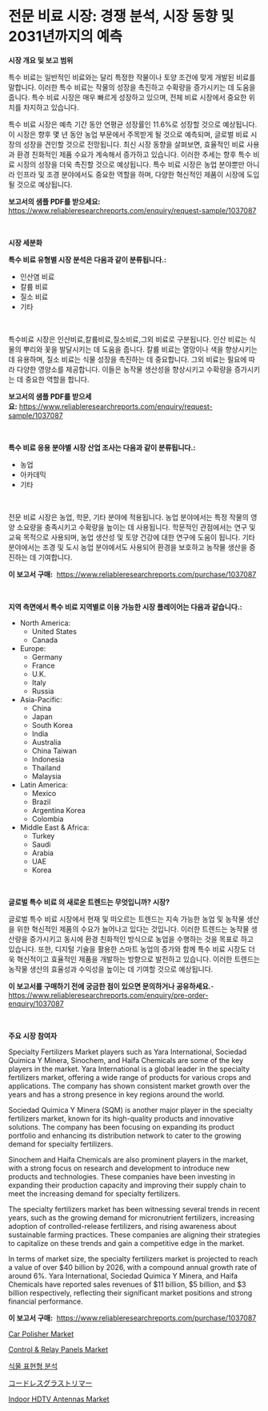 <p><h1>전문 비료 시장: 경쟁 분석, 시장 동향 및 2031년까지의 예측</h1></p><p><strong>시장 개요 및 보고 범위</strong></p>
<p><p>특수 비료는 일반적인 비료와는 달리 특정한 작물이나 토양 조건에 맞게 개발된 비료를 말합니다. 이러한 특수 비료는 작물의 성장을 촉진하고 수확량을 증가시키는 데 도움을 줍니다. 특수 비료 시장은 매우 빠르게 성장하고 있으며, 전체 비료 시장에서 중요한 위치를 차지하고 있습니다.</p><p>특수 비료 시장은 예측 기간 동안 연평균 성장률인 11.6%로 성장할 것으로 예상됩니다. 이 시장은 향후 몇 년 동안 농업 부문에서 주목받게 될 것으로 예측되며, 글로벌 비료 시장의 성장을 견인할 것으로 전망됩니다. 최신 시장 동향을 살펴보면, 효율적인 비료 사용과 환경 친화적인 제품 수요가 계속해서 증가하고 있습니다. 이러한 추세는 향후 특수 비료 시장의 성장을 더욱 촉진할 것으로 예상됩니다. 특수 비료 시장은 농업 분야뿐만 아니라 인프라 및 조경 분야에서도 중요한 역할을 하며, 다양한 혁신적인 제품이 시장에 도입될 것으로 예상됩니다.</p></p>
<p><strong>보고서의 샘플 PDF를 받으세요:</strong> <a href="https://www.reliableresearchreports.com/enquiry/request-sample/1037087">https://www.reliableresearchreports.com/enquiry/request-sample/1037087</a></p>
<p>&nbsp;</p>
<p><strong>시장 세분화</strong></p>
<p><strong>특수 비료 유형별 시장 분석은 다음과 같이 분류됩니다.:</strong></p>
<p><ul><li>인산염 비료</li><li>칼륨 비료</li><li>질소 비료</li><li>기타</li></ul></p>
<p>&nbsp;</p>
<p><p>특수비료 시장은 인산비료,칼륨비료,질소비료,그외 비료로 구분됩니다. 인산 비료는 식물의 뿌리와 꽃을 발달시키는 데 도움을 줍니다. 칼륨 비료는 열망이나 색을 향상시키는 데 유용하며, 질소 비료는 식물 성장을 촉진하는 데 중요합니다. 그외 비료는 필요에 따라 다양한 영양소를 제공합니다. 이들은 농작물 생산성을 향상시키고 수확량을 증가시키는 데 중요한 역할을 합니다.</p></p>
<p><strong>보고서의 샘플 PDF를 받으세요:</strong>&nbsp;<a href="https://www.reliableresearchreports.com/enquiry/request-sample/1037087">https://www.reliableresearchreports.com/enquiry/request-sample/1037087</a></p>
<p>&nbsp;</p>
<p><strong> 특수 비료 응용 분야별 시장 산업 조사는 다음과 같이 분류됩니다.:</strong></p>
<p><ul><li>농업</li><li>아카데믹</li><li>기타</li></ul></p>
<p>&nbsp;</p>
<p><p>전문 비료 시장은 농업, 학문, 기타 분야에 적용됩니다. 농업 분야에서는 특정 작물의 영양 소요량을 충족시키고 수확량을 높이는 데 사용됩니다. 학문적인 관점에서는 연구 및 교육 목적으로 사용되며, 농업 생산성 및 토양 건강에 대한 연구에 도움이 됩니다. 기타 분야에서는 조경 및 도시 농업 분야에서도 사용되어 환경을 보호하고 농작물 생산을 증진하는 데 기여합니다.</p></p>
<p><strong>이 보고서 구매:</strong>&nbsp; <a href="https://www.reliableresearchreports.com/purchase/1037087">https://www.reliableresearchreports.com/purchase/1037087</a></p>
<p>&nbsp;</p>
<p><strong>지역 측면에서 특수 비료 지역별로 이용 가능한 시장 플레이어는 다음과 같습니다.:</strong></p>
<p><ul>
    <li>
        North America:
        <ul>
            <li>United States</li>
            <li>Canada</li>
        </ul>
    </li>
    <li>
        Europe:
        <ul>
            <li>Germany</li>
            <li>France</li>
            <li>U.K.</li>
            <li>Italy</li>
            <li>Russia</li>
        </ul>
    </li>
    <li>
        Asia-Pacific:
        <ul>
            <li>China</li>
            <li>Japan</li>
            <li>South Korea</li>
            <li>India</li>
            <li>Australia</li>
            <li>China Taiwan</li>
            <li>Indonesia</li>
            <li>Thailand</li>
            <li>Malaysia</li>
        </ul>
    </li>
    <li>
        Latin America:
        <ul>
            <li>Mexico</li>
            <li>Brazil</li>
            <li>Argentina Korea</li>
            <li>Colombia</li>
        </ul>
    </li>
    <li>
        Middle East & Africa:
        <ul>
            <li>Turkey</li>
            <li>Saudi</li>
            <li>Arabia</li>
            <li>UAE</li>
            <li>Korea</li>
        </ul>
    </li>
    </ul></p>
<p>&nbsp;</p>
<p><strong>글로벌 특수 비료 의 새로운 트렌드는 무엇입니까? 시장?</strong></p>
<p><p>글로벌 특수 비료 시장에서 현재 및 떠오르는 트렌드는 지속 가능한 농업 및 농작물 생산을 위한 혁신적인 제품의 수요가 늘어나고 있다는 것입니다. 이러한 트렌드는 농작물 생산량을 증가시키고 동시에 환경 친화적인 방식으로 농업을 수행하는 것을 목표로 하고 있습니다. 또한, 디지털 기술을 활용한 스마트 농업의 증가와 함께 특수 비료 시장도 더욱 혁신적이고 효율적인 제품을 개발하는 방향으로 발전하고 있습니다. 이러한 트렌드는 농작물 생산의 효율성과 수익성을 높이는 데 기여할 것으로 예상됩니다.</p></p>
<p><strong>이 보고서를 구매하기 전에 궁금한 점이 있으면 문의하거나 공유하세요.</strong>- <a href="https://www.reliableresearchreports.com/enquiry/pre-order-enquiry/1037087">https://www.reliableresearchreports.com/enquiry/pre-order-enquiry/1037087</a></p>
<p>&nbsp;</p>
<p><strong>주요 시장 참여자</strong></p>
<p><p>Specialty Fertilizers Market players such as Yara International, Sociedad Quimica Y Minera, Sinochem, and Haifa Chemicals are some of the key players in the market. Yara International is a global leader in the specialty fertilizers market, offering a wide range of products for various crops and applications. The company has shown consistent market growth over the years and has a strong presence in key regions around the world.</p><p>Sociedad Quimica Y Minera (SQM) is another major player in the specialty fertilizers market, known for its high-quality products and innovative solutions. The company has been focusing on expanding its product portfolio and enhancing its distribution network to cater to the growing demand for specialty fertilizers.</p><p>Sinochem and Haifa Chemicals are also prominent players in the market, with a strong focus on research and development to introduce new products and technologies. These companies have been investing in expanding their production capacity and improving their supply chain to meet the increasing demand for specialty fertilizers.</p><p>The specialty fertilizers market has been witnessing several trends in recent years, such as the growing demand for micronutrient fertilizers, increasing adoption of controlled-release fertilizers, and rising awareness about sustainable farming practices. These companies are aligning their strategies to capitalize on these trends and gain a competitive edge in the market.</p><p>In terms of market size, the specialty fertilizers market is projected to reach a value of over $40 billion by 2026, with a compound annual growth rate of around 6%. Yara International, Sociedad Quimica Y Minera, and Haifa Chemicals have reported sales revenues of $11 billion, $5 billion, and $3 billion respectively, reflecting their significant market positions and strong financial performance.</p></p>
<p><strong>이 보고서 구매:</strong>&nbsp;&nbsp;<a href="https://www.reliableresearchreports.com/purchase/1037087">https://www.reliableresearchreports.com/purchase/1037087</a></p>
<p><p><a href="https://issuu.com/reportprime-2/docs/car-polisher-market-size-2030.pptx">Car Polisher Market</a></p><p><a href="https://github.com/PeterParrish5/Market-Research-Report-List-4/blob/main/control-relay-panels-market.md">Control & Relay Panels Market</a></p><p><a href="https://github.com/sammyUltyylrich9067856/Market-Research-Report-List-1/blob/main/836651710930.md">식물 표현형 분석</a></p><p><a href="https://github.com/adcxff01450218/Market-Research-Report-List-1/blob/main/896515211784.md">コードレスグラストリマー</a></p><p><a href="https://github.com/jhcraigie/Market-Research-Report-List-2/blob/main/indoor-hdtv-antennas-market.md">Indoor HDTV Antennas Market</a></p></p>
